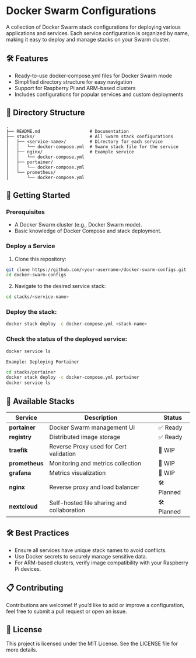 # Docker Swarm Configurations
A collection of Docker Swarm stack configurations for deploying various applications and services. Each service configuration is organized by name, making it easy to deploy and manage stacks on your Swarm cluster.

## 🛠 Features
* Ready-to-use docker-compose.yml files for Docker Swarm mode
* Simplified directory structure for easy navigation
* Support for Raspberry Pi and ARM-based clusters
* Includes configurations for popular services and custom deployments

## 📂 Directory Structure
```
.
├── README.md                   # Documentation
├── stacks/                     # All Swarm stack configurations
│   ├── <service-name>/         # Directory for each service
│   │   └── docker-compose.yml  # Swarm stack file for the service
│   ├── nginx/                  # Example service
│   │   └── docker-compose.yml
│   ├── portainer/
│   │   └── docker-compose.yml
│   └── prometheus/
│       └── docker-compose.yml
```

## 🚀 Getting Started
### Prerequisites
* A Docker Swarm cluster (e.g., Docker Swarm mode).
* Basic knowledge of Docker Compose and stack deployment.

### Deploy a Service
1. Clone this repository:

```bash
git clone https://github.com/<your-username>/docker-swarm-configs.git
cd docker-swarm-configs
```
2. Navigate to the desired service stack:

```bash
cd stacks/<service-name>
```

### Deploy the stack:

```bash
docker stack deploy -c docker-compose.yml <stack-name>
```
### Check the status of the deployed service:

```bash
docker service ls
```

`Example: Deploying Portainer`

```bash
cd stacks/portainer
docker stack deploy -c docker-compose.yml portainer
docker service ls
```
## 🧩 Available Stacks

| Service             | Description                                   | Status  |
|---------------------|-----------------------------------------------|---------|
| **portainer**       | Docker Swarm management UI                    | ✅ Ready |
| **registry**        | Distributed image storage                     | ✅ Ready |
| **traefik**         | Reverse Proxy used for Cert validation        | 🚧 WIP  |
| **prometheus**      | Monitoring and metrics collection             | 🚧 WIP  |
| **grafana**         | Metrics visualization                         | 🚧 WIP  |
| **nginx**           | Reverse proxy and load balancer               | 🛠 Planned |
| **nextcloud**       | Self-hosted file sharing and collaboration    | 🛠 Planned |



## 🛠 Best Practices
* Ensure all services have unique stack names to avoid conflicts.
* Use Docker secrets to securely manage sensitive data.
* For ARM-based clusters, verify image compatibility with your Raspberry Pi devices.

## 📋 Contributing
Contributions are welcome! If you’d like to add or improve a configuration, feel free to submit a pull request or open an issue.

## 📄 License
This project is licensed under the MIT License. See the LICENSE file for more details.
